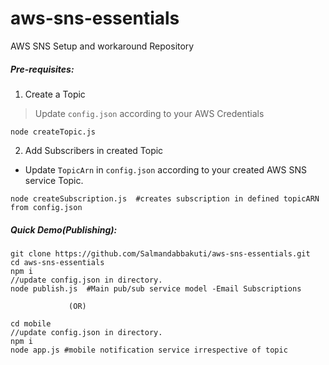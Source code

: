 # aws-sns-essentials
AWS SNS Setup and workaround Repository

##### Pre-requisites:
1. Create a Topic
> Update ```config.json``` according to your AWS Credentials
```
node createTopic.js
```
2. Add Subscribers in created Topic

- Update ```TopicArn``` in ```config.json``` according to your created AWS SNS service Topic.

```
node createSubscription.js  #creates subscription in defined topicARN from config.json
```

##### Quick Demo(Publishing):
```
git clone https://github.com/Salmandabbakuti/aws-sns-essentials.git
cd aws-sns-essentials
npm i
//update config.json in directory.
node publish.js  #Main pub/sub service model -Email Subscriptions

             (OR)
             
cd mobile
//update config.json in directory.
npm i
node app.js #mobile notification service irrespective of topic

```
